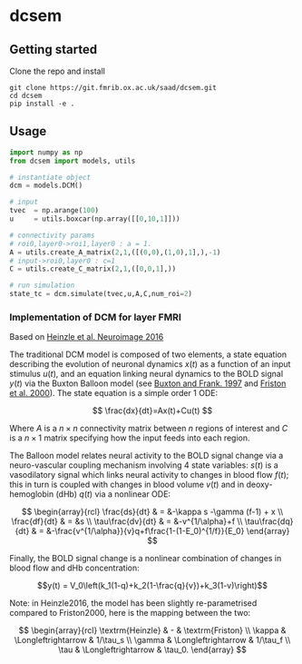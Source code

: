 # dcsem


## Getting started

Clone the repo and install
```commandline
git clone https://git.fmrib.ox.ac.uk/saad/dcsem.git
cd dcsem
pip install -e .
```

## Usage
```python
import numpy as np
from dcsem import models, utils

# instantiate object
dcm = models.DCM()

# input
tvec  = np.arange(100)
u     = utils.boxcar(np.array([[0,10,1]]))

# connectivity params
# roi0,layer0->roi1,layer0 : a = 1.
A = utils.create_A_matrix(2,1,([(0,0),(1,0),1],),-1)
# input->roi0,layer0 : c=1
C = utils.create_C_matrix(2,1,([0,0,1],))

# run simulation
state_tc = dcm.simulate(tvec,u,A,C,num_roi=2)
```



### Implementation of DCM for layer FMRI

Based on [Heinzle et al. Neuroimage 2016](https://www.sciencedirect.com/science/article/pii/S1053811915009350)

The traditional DCM model is composed of two elements, a state equation describing the evolution of neuronal dynamics $x(t)$ as a function of an input stimulus $u(t)$, and an equation linking neural dynamics to the BOLD signal $y(t)$ via the Buxton Balloon model (see [Buxton and Frank. 1997](https://pubmed.ncbi.nlm.nih.gov/8978388/) and [Friston et al. 2000](https://www.sciencedirect.com/science/article/pii/S105381190090630X)). The state equation is a simple order 1 ODE:

$$ \frac{dx}{dt}=Ax(t)+Cu(t) $$

Where $A$ is a $n\times n$ connectivity matrix between $n$ regions of interest and $C$ is a $n \times 1$ matrix specifying how the input feeds into each region.

The Balloon model relates neural activity to the BOLD signal change via a neuro-vascular coupling mechanism involving 4 state variables: $s(t)$ is a vasodilatory signal which links neural activity to changes in blood flow $f(t)$; this in turn is coupled with changes in blood volume $v(t)$ and in deoxy-hemoglobin (dHb) $q(t)$ via a nonlinear ODE:

$$
\begin{array}{rcl}
\frac{ds}{dt} & = &-\kappa s -\gamma (f-1) + x \\
\frac{df}{dt} & = &s \\
\tau\frac{dv}{dt} & = &-v^{1/\alpha}+f \\
\tau\frac{dq}{dt} & = &-\frac{v^{1/\alpha}}{v}q+f\frac{1-(1-E_0)^{1/f}}{E_0}
\end{array}
$$

Finally, the BOLD signal change is a nonlinear combination of changes in blood flow and dHb concentration:

$$y(t) = V_0\left(k_1(1-q)+k_2(1-\frac{q}{v})+k_3(1-v)\right)$$

Note: in Heinzle2016, the model has been slightly re-parametrised compared to Friston2000, here is the mapping between the two:

$$
\begin{array}{rcl}
\textrm{Heinzle} & - & \textrm{Friston} \\
\kappa & \Longleftrightarrow & 1/\tau_s \\
\gamma & \Longleftrightarrow & 1/\tau_f \\
\tau & \Longleftrightarrow & \tau_0.
\end{array}
$$

